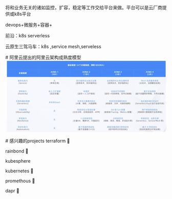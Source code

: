 将和业务无关的诸如监控，扩容，稳定等工作交给平台来做。平台可以是云厂商提供或k8s平台

devops+微服务+容器+

前沿：k8s serverless

云原生三驾马车：k8s ,service mesh,serveless

\# 阿里云提出的阿里云架构成熟度模型
![image.png](assert/1627020726026-db98cce2-049b-46cf-a824-7bfc08d9ad48.png)

\# 感兴趣的projects
terraform 🐶

rainbond 🐶

kubesphere

kubernetes 🐶

promethous 🐶

dapr 🐶
